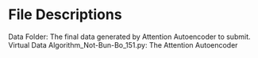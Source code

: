 # File Descriptions
Data Folder: The final data generated by Attention Autoencoder to submit.
Virtual Data Algorithm_Not-Bun-Bo_151.py: The Attention Autoencoder
